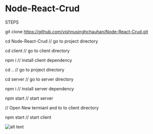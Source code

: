 # Node-React-Crud

STEPS

git clone https://github.com/vishnusinghchauhan/Node-React-Crud.git

cd Node-React-Crud // go to project directory

cd client // go to client directory

npm i // install client dependency

cd .. // go to project directory

cd server // go to server directory

npm i // install server dependency

npm start // start server

// Open New termianl and to to client directory

npm start // start client

![alt text](https://github.com/vishnusinghchauhan/Node-React-Crud/blob/master/mern-crud.png)

